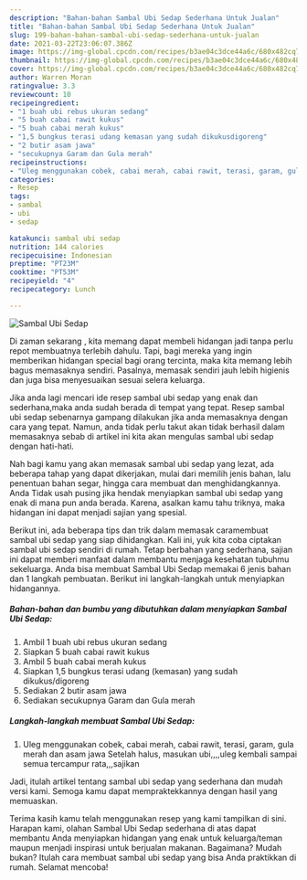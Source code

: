 ```yaml
---
description: "Bahan-bahan Sambal Ubi Sedap Sederhana Untuk Jualan"
title: "Bahan-bahan Sambal Ubi Sedap Sederhana Untuk Jualan"
slug: 199-bahan-bahan-sambal-ubi-sedap-sederhana-untuk-jualan
date: 2021-03-22T23:06:07.386Z
image: https://img-global.cpcdn.com/recipes/b3ae04c3dce44a6c/680x482cq70/sambal-ubi-sedap-foto-resep-utama.jpg
thumbnail: https://img-global.cpcdn.com/recipes/b3ae04c3dce44a6c/680x482cq70/sambal-ubi-sedap-foto-resep-utama.jpg
cover: https://img-global.cpcdn.com/recipes/b3ae04c3dce44a6c/680x482cq70/sambal-ubi-sedap-foto-resep-utama.jpg
author: Warren Moran
ratingvalue: 3.3
reviewcount: 10
recipeingredient:
- "1 buah ubi rebus ukuran sedang"
- "5 buah cabai rawit kukus"
- "5 buah cabai merah kukus"
- "1,5 bungkus terasi udang kemasan yang sudah dikukusdigoreng"
- "2 butir asam jawa"
- "secukupnya Garam dan Gula merah"
recipeinstructions:
- "Uleg menggunakan cobek, cabai merah, cabai rawit, terasi, garam, gula merah dan asam jawa Setelah halus, masukan ubi,,,,uleg kembali sampai semua tercampur rata,,,sajikan"
categories:
- Resep
tags:
- sambal
- ubi
- sedap

katakunci: sambal ubi sedap 
nutrition: 144 calories
recipecuisine: Indonesian
preptime: "PT23M"
cooktime: "PT53M"
recipeyield: "4"
recipecategory: Lunch

---
```



![Sambal Ubi Sedap](https://img-global.cpcdn.com/recipes/b3ae04c3dce44a6c/680x482cq70/sambal-ubi-sedap-foto-resep-utama.jpg)

Di zaman  sekarang , kita memang dapat membeli hidangan jadi tanpa perlu repot membuatnya terlebih dahulu. Tapi, bagi mereka yang ingin memberikan hidangan special bagi orang tercinta, maka kita memang lebih bagus memasaknya sendiri. Pasalnya, memasak sendiri jauh lebih higienis dan juga bisa menyesuaikan sesuai selera keluarga.

Jika anda lagi mencari ide resep sambal ubi sedap yang enak dan sederhana,maka anda sudah berada di tempat yang tepat. Resep sambal ubi sedap  sebenarnya gampang dilakukan jika anda memasaknya dengan cara yang tepat. Namun, anda tidak perlu takut akan tidak berhasil dalam memasaknya 
sebab di artikel ini kita akan mengulas sambal ubi sedap dengan hati-hati.  



Nah bagi kamu yang akan memasak sambal ubi sedap yang lezat, ada beberapa tahap yang dapat dikerjakan, mulai dari memilih jenis bahan, lalu penentuan bahan segar, hingga cara membuat dan menghidangkannya. Anda Tidak usah pusing jika hendak menyiapkan sambal ubi sedap yang enak di mana pun anda berada. Karena, asalkan kamu  tahu triknya, maka hidangan ini dapat menjadi sajian yang spesial.

Berikut ini, ada beberapa tips dan trik dalam memasak caramembuat sambal ubi sedap yang siap dihidangkan. Kali ini, yuk kita coba ciptakan sambal ubi sedap sendiri di rumah. Tetap berbahan yang sederhana, sajian ini dapat memberi manfaat dalam membantu menjaga kesehatan tubuhmu sekeluarga. Anda bisa membuat Sambal Ubi Sedap memakai 6 jenis bahan dan 1 langkah pembuatan. Berikut ini langkah-langkah untuk menyiapkan hidangannya.

<!--inarticleads1-->

##### Bahan-bahan dan bumbu yang dibutuhkan dalam menyiapkan Sambal Ubi Sedap:

1. Ambil 1 buah ubi rebus ukuran sedang
1. Siapkan 5 buah cabai rawit kukus
1. Ambil 5 buah cabai merah kukus
1. Siapkan 1,5 bungkus terasi udang (kemasan) yang sudah dikukus/digoreng
1. Sediakan 2 butir asam jawa
1. Sediakan secukupnya Garam dan Gula merah




<!--inarticleads2-->

##### Langkah-langkah membuat Sambal Ubi Sedap:

1. Uleg menggunakan cobek, cabai merah, cabai rawit, terasi, garam, gula merah dan asam jawa Setelah halus, masukan ubi,,,,uleg kembali sampai semua tercampur rata,,,sajikan




Jadi, itulah artikel tentang  sambal ubi sedap  yang sederhana dan mudah versi kami. Semoga kamu dapat mempraktekkannya dengan hasil yang memuaskan. 

Terima kasih kamu telah menggunakan resep yang kami tampilkan di sini. Harapan kami, olahan  Sambal Ubi Sedap sederhana di atas dapat membantu Anda menyiapkan hidangan yang enak untuk keluarga/teman maupun menjadi inspirasi untuk berjualan makanan. Bagaimana? Mudah bukan? Itulah cara membuat sambal ubi sedap yang bisa Anda praktikkan di rumah. Selamat mencoba!

